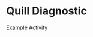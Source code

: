 # Quill Diagnostic

[Example Activity](https://www.quill.org/activity_sessions/anonymous?activity_id=-LKbzH_Er916zGjgHk5U)
